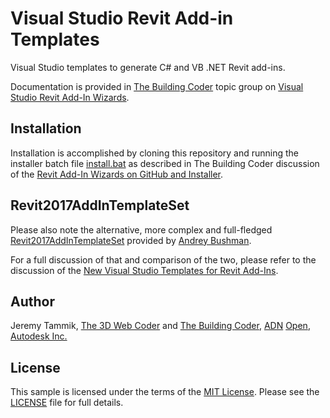 # Visual Studio Revit Add-in Templates

Visual Studio templates to generate C# and VB .NET Revit add-ins.

Documentation is provided in [The Building Coder](http://thebuildingcoder.typepad.com) topic group
on [Visual Studio Revit Add-In Wizards](http://thebuildingcoder.typepad.com/blog/about-the-author.html#5.20).


## Installation

Installation is accomplished by cloning this repository and running the installer batch
file [install.bat](install.bat) as described in The Building Coder discussion of
the [Revit Add-In Wizards on GitHub and Installer](http://thebuildingcoder.typepad.com/blog/2015/08/revit-add-in-wizard-github-installer.html).


## Revit2017AddInTemplateSet

Please also note the alternative, more complex and 
full-fledged 
[Revit2017AddInTemplateSet](https://github.com/Andrey-Bushman/Revit2017AddInTemplateSet) provided
by [Andrey Bushman](https://github.com/Andrey-Bushman).

For a full discussion of that and comparison of the two, please refer to the discussion of 
the [New Visual Studio Templates for Revit Add-Ins](http://thebuildingcoder.typepad.com/blog/2017/02/new-visual-studio-2015-templates-for-revit-add-ins.html).


## Author

Jeremy Tammik,
[The 3D Web Coder](http://the3dwebcoder.typepad.com) and
[The Building Coder](http://thebuildingcoder.typepad.com),
[ADN](http://www.autodesk.com/adn)
[Open](http://www.autodesk.com/adnopen),
[Autodesk Inc.](http://www.autodesk.com)


## License

This sample is licensed under the terms of the [MIT License](http://opensource.org/licenses/MIT).
Please see the [LICENSE](LICENSE) file for full details.